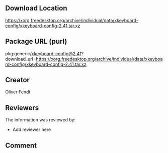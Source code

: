 ## Download Location

https://xorg.freedesktop.org/archive/individual/data/xkeyboard-config/xkeyboard-config-2.41.tar.xz

## Package URL (purl)

pkg:generic/xkeyboard-config@2.41?download_url=https://xorg.freedesktop.org/archive/individual/data/xkeyboard-config/xkeyboard-config-2.41.tar.xz

## Creator

Oliver Fendt

## Reviewers

The information was reviewed by:

* Add reviewer here

## Comment

